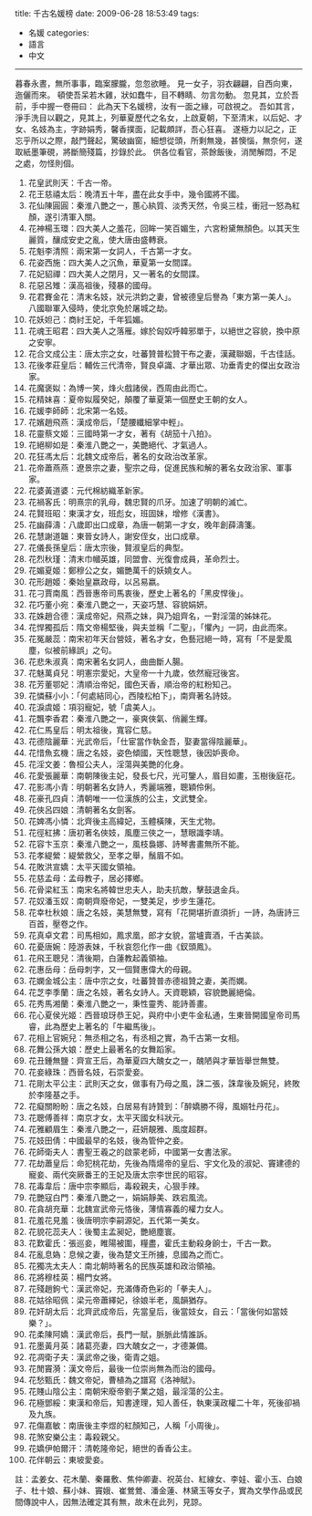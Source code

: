 title: 千古名媛榜
date: 2009-06-28 18:53:49
tags:
- 名媛
categories:
- 語言
- 中文
---

暮春永晝，無所事事，臨案朦朧，忽忽欲睡。
見一女子，羽衣翩翩，自西向東，迤儷而來。
頓使吾呆若木雞，狀如蠢牛，目不轉睛、勿言勿動。
忽見其，立於吾前，手中握一卷冊曰：
此為天下名媛榜，汝有一面之緣，可啟視之。
吾如其言，淨手洗目以觀之，見其上，列華夏歷代之名女，上啟夏朝，下至清末，以后妃、才女、名妓為主，字跡娟秀，馨香撲面，記載頗詳，吾心狂喜。
遂極力以記之，正忘乎所以之際，敲門聲起，驚破幽窗，細想從頭，所剩無幾，甚懊惱，無奈何，遂取紙墨筆硯，將斷簡殘篇，抄錄於此。
供各位看官，茶餘飯後，消閒解悶，不足之處，勿怪則個。

<!-- more -->

1. 花皇武則天：千古一帝。 
2. 花王慈禧太后：晚清五十年，盡在此女手中，幾令國將不國。 
3. 花仙陳圓圓：秦淮八艷之一，蕙心紈質、淡秀天然，令吳三桂，衝冠一怒為紅顏，遂引清軍入關。
4. 花神楊玉環：四大美人之羞花，回眸一笑百媚生，六宮粉黛無顏色。以其天生麗質，釀成安史之亂，使大唐由盛轉衰。 
5. 花魁李清照：兩宋第一女詞人，千古第一才女。 
6. 花姿西施：四大美人之沉魚，華夏第一女間諜。 
7. 花妃貂禪：四大美人之閉月，又一著名的女間諜。 
8. 花惡呂雉：漢高祖後，殘暴的國母。 
9. 花君賽金花：清末名妓，狀元洪鈞之妻，曾被德皇后譽為「東方第一美人」。八國聯軍入侵時，使北京免於屠城之劫。 
10. 花妖妲己：商紂王妃，千年狐媚。 
11. 花魂王昭君：四大美人之落雁。嫁於匈奴呼韓邪單于，以絕世之容貌，換中原之安寧。 
12. 花合文成公主：唐太宗之女，吐蕃贊普松贊干布之妻，漢藏聯姻，千古佳話。 
13. 花後孝莊皇后：輔佐三代清帝，賢良卓識、才華出眾、功垂青史的傑出女政治家。 
14. 花魔褒姒：為博一笑，烽火戲諸侯，西周由此而亡。 
15. 花精妹喜：夏帝姒履癸妃，顛覆了華夏第一個歷史王朝的女人。 
16. 花媛李師師：北宋第一名妓。 
17. 花嬪趙飛燕：漢成帝后，「楚腰纖細掌中輕」。 
18. 花靈蔡文姬：三國時第一才女，著有《胡笳十八拍》。 
19. 花絕柳如是：秦淮八艷之一，美艷絕代、才氣過人。 
20. 花狂馮太后：北魏文成帝后，著名的女政治改革家。 
21. 花帝蕭燕燕：遼景宗之妻，聖宗之母，促進民族和解的著名女政治家、軍事家。 
22. 花婆黃道婆：元代棉紡織革新家。 
23. 花禍客氏：明熹宗的乳母，魏忠賢的爪牙。加速了明朝的滅亡。 
24. 花賢班昭：東漢才女，班彪女，班固妹，增修《漢書》。 
25. 花幽薛濤：八歲即出口成章，為唐一朝第一才女，晚年創薛濤箋。 
26. 花慧謝道韞：東晉女詩人，謝安侄女，出口成章。 
27. 花儀長孫皇后：唐太宗後，賢淑皇后的典型。 
28. 花烈秋瑾：清末巾幗英雄，同盟會、光復會成員，革命烈士。 
29. 花媚夏姬：鄭穆公之女，媚艷萬千的妖嬈女人。 
30. 花形趙姬：秦始皇嬴政母，以呂易嬴。 
31. 花刁賈南風：西晉惠帝司馬衷後，歷史上著名的「黑皮悍後」。 
32. 花巧董小宛：秦淮八艷之一，天姿巧慧、容貌娟妍。 
33. 花姝趙合德：漢成帝妃，飛燕之妹，與乃姐齊名，一對淫蕩的姊妹花。 
34. 花悍獨孤后：隋文帝楊堅後，與夫並稱「二聖」，「懼內」一詞，由此而來。 
35. 花冤嚴蕊：南宋初年天台營妓，著名才女，色藝冠絕一時，寫有「不是愛風塵，似被前緣誤」之句。 
36. 花悲朱淑真：南宋著名女詞人，曲曲斷人腸。 
37. 花魅萬貞兒：明憲宗愛妃，大皇帝一十九歲，依然寵冠後宮。 
38. 花芳董鄂妃：清順治帝妃，國色天香，順治帝的紅粉知己。 
39. 花憐蘇小小：「何處結同心，西陵松柏下」，南齊著名詩妓。 
40. 花淚虞姬：項羽寵妃，號「虞美人」。 
41. 花飄李香君：秦淮八艷之一，豪爽俠氣、俏麗生輝。 
42. 花仁馬皇后：明太祖後，寬容仁慈。 
43. 花德陰麗華：光武帝后，「仕宦當作執金吾，娶妻當得陰麗華」。 
44. 花惜魚玄機：唐之名妓，姿色傾國，天性聰慧，後因妒喪命。 
45. 花淫文姜：魯桓公夫人，淫蕩與美艷的化身。 
46. 花愛張麗華：南朝陳後主妃，發長七尺，光可鑒人，眉目如畫，玉樹後庭花。 
47. 花影馮小青：明朝著名女詩人，秀麗端雅，聰穎伶俐。 
48. 花豪孔四貞：清朝唯一一位漢族的公主，文武雙全。 
49. 花俠呂四娘：清朝著名女劍客。 
50. 花婢馮小憐：北齊後主高緯妃，玉體橫陳，天生尤物。 
51. 花徑紅拂：唐初著名俠妓，風塵三俠之一，慧眼識李靖。 
52. 花容卞玉京：秦淮八艷之一，風枝裊娜、詩琴書畫無所不能。 
53. 花孝緹縈：緹縈救父，至孝之舉，鬚眉不如。 
54. 花敗洪宣嬌：太平天國女領袖。 
55. 花慈孟母：孟母教子，居必擇鄉。 
56. 花骨梁紅玉：南宋名將韓世忠夫人，助夫抗敵，擊鼓退金兵。 
57. 花奴潘玉奴：南朝齊廢帝妃，一雙美足，步步生蓮花。 
58. 花幸杜秋娘：唐之名妓，美慧無雙，寫有「花開堪折直須折」一詩，為唐詩三百首，壓卷之作。 
59. 花真卓文君：司馬相如，鳳求凰，郎才女貌，當壚賣酒，千古美談。
60. 花憂唐婉：陸游表妹，千秋哀怨化作一曲《釵頭鳳》。 
61. 花飛王聰兒：清後期，白蓮教起義領袖。 
62. 花惠岳母：岳母刺字，又一個賢惠偉大的母親。 
63. 花嫻金城公主：唐中宗之女，吐蕃贊普赤德祖贊之妻，美而嫻。 
64. 花芝李季蘭：唐之名妓，著名女詩人。天資聰穎，容貌艷麗絕倫。 
65. 花秀馬湘蘭：秦淮八艷之一，秉性靈秀、能詩善畫。 
66. 花心夏侯光姬：西晉琅玡恭王妃，與府中小吏牛金私通，生東晉開國皇帝司馬睿，此為歷史上著名的「牛繼馬後」。 
67. 花相上官婉兒：無丞相之名，有丞相之實，為千古第一女相。 
68. 花舞公孫大娘：歷史上最著名的女舞蹈家。 
69. 花丑鍾無鹽：齊宣王后，為華夏四大醜女之一，醜陋與才華皆舉世無雙。 
70. 花妾綠珠：西晉名妓，石崇愛妾。 
71. 花剛太平公主：武則天之女，做事有乃母之風，誅二張，誅韋後及婉兒，終敗於李隆基之手。 
72. 花癡關盼盼：唐之名妓，白居易有詩贊到：「醉嬌勝不得，風嫋牡丹花」。 
73. 花聰傅善祥：南京才女，太平天國女科狀元。 
74. 花雅顧眉生：秦淮八艷之一，莊妍靚雅、風度超群。 
75. 花妓田倩：中國最早的名妓，後為管仲之妾。 
76. 花師衛夫人：書聖王羲之的啟蒙老師，中國第一女書法家。 
77. 花劫蕭皇后：命犯桃花劫，先後為隋煬帝的皇后、宇文化及的淑妃、竇建德的寵妾、兩代突厥番王的王妃及唐太宗李世民的昭容。 
78. 花毒韋后：唐中宗李顯后，毒殺親夫，心狠手辣。 
79. 花艷寇白門：秦淮八艷之一，娟娟靜美、跌宕風流。 
80. 花貪胡充華：北魏宣武帝元恪後，薄情寡義的權力女人。 
81. 花羞花見羞：後唐明宗李嗣源妃，五代第一美女。 
82. 花貌花蕊夫人：後蜀主孟昶妃，艷絕塵寰。 
83. 花歎霍氏：張巡妾，睢陽被圍，糧盡，霍氏主動殺身餉士，千古一歎。 
84. 花亂息媯：息候之妻，後為楚文王所擄，息國為之而亡。 
85. 花獨冼太夫人：南北朝時著名的民族英雄和政治領袖。 
86. 花將穆桂英：楊門女將。 
87. 花殘趙鉤弋：漢武帝妃，充滿傳奇色彩的「拳夫人」。 
88. 花姑徐昭佩：梁元帝蕭繹妃，徐娘半老，風韻猶存。 
89. 花奸胡太后：北齊武成帝后，先當皇后，後當妓女，自云：「當後何如當妓樂？」。 
90. 花柔陳阿嬌：漢武帝后，長門一賦，脈脈此情誰訴。 
91. 花墨黃月英：諸葛亮妻，四大醜女之一，才德兼備。 
92. 花凋衛子夫：漢武帝之後，衛青之姐。 
93. 花閒竇漪：漢文帝后，最後一位崇尚無為而治的國母。 
94. 花愁甄氏：魏文帝妃，曹植為之譜寫《洛神賦》。 
95. 花賤山陰公主：南朝宋廢帝劉子業之姐，最淫蕩的公主。 
96. 花極鄧綏：東漢和帝后，知書達理，知人善任，執東漢政權二十年，死後卻禍及九族。 
97. 花傷嘉敏：南唐後主李煜的紅顏知己，人稱「小周後」。 
98. 花煞安樂公主：毒殺親父。 
99. 花嬌伊帕爾汗：清乾隆帝妃，絕世的香香公主。 
100. 花伴朝云：東坡愛妾。 

註：孟姜女、花木蘭、秦羅敷、焦仲卿妻、祝英台、紅線女、李娃、霍小玉、白娘子、杜十娘、蘇小妹、竇娥、崔鶯鶯、潘金蓮、林黛玉等女子，實為文學作品或民間傳說中人，因無法確定其有無，故未在此列，見諒。
